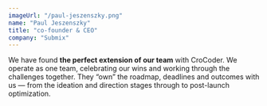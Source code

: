 ```yaml
---
imageUrl: "/paul-jeszenszky.png"
name: "Paul Jeszenszky"
title: "co-founder & CEO"
company: "Submix"
---
```

We have found **the perfect extension of our team** with CroCoder. We operate as one team, celebrating our wins and working through the challenges together. They “own” the roadmap, deadlines and outcomes with us — from the ideation and direction stages through to post-launch optimization.

